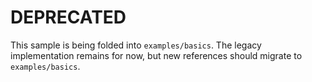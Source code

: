 # DEPRECATED

This sample is being folded into `examples/basics`.
The legacy implementation remains for now, but new references should migrate to `examples/basics`.

